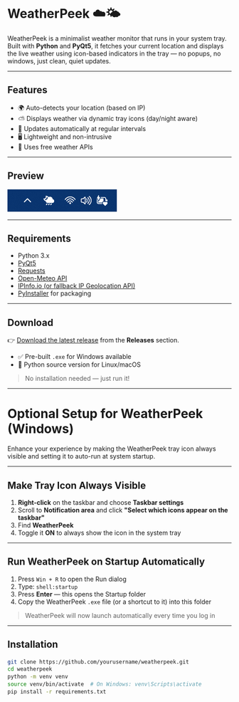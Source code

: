 # WeatherPeek ☁️🌤️

WeatherPeek is a minimalist weather monitor that runs in your system tray. Built with **Python** and **PyQt5**, it fetches your current location and displays the live weather using icon-based indicators in the tray — no popups, no windows, just clean, quiet updates.

---

## Features

- 🌍 Auto-detects your location (based on IP)
- ⛅ Displays weather via dynamic tray icons (day/night aware)
- 🔁 Updates automatically at regular intervals
- 🖥️ Lightweight and non-intrusive
- 📡 Uses free weather APIs

---

## Preview

![Tray Example](demo.gif)  

---

## Requirements

- Python 3.x
- [PyQt5](https://pypi.org/project/PyQt5/)
- [Requests](https://pypi.org/project/requests/)
- [Open-Meteo API](https://open-meteo.com/)
- [IPInfo.io (or fallback IP Geolocation API)](https://ipinfo.io/)
- [PyInstaller](https://www.pyinstaller.org/) for packaging

---


## Download

👉 [Download the latest release](https://github.com/mwahaj36/Weather-Peek/releases) from the **Releases** section.

- ✅ Pre-built `.exe` for Windows available
- 🧪 Python source version for Linux/macOS

> No installation needed — just run it!

---

# Optional Setup for WeatherPeek (Windows)

Enhance your experience by making the WeatherPeek tray icon always visible and setting it to auto-run at system startup.

---

## Make Tray Icon Always Visible

1. **Right-click** on the taskbar and choose **Taskbar settings**
2. Scroll to **Notification area** and click **"Select which icons appear on the taskbar"**
3. Find **WeatherPeek** 
4. Toggle it **ON** to always show the icon in the system tray

---

## Run WeatherPeek on Startup Automatically

1. Press `Win + R` to open the Run dialog
2. Type: `shell:startup`
3. Press **Enter** — this opens the Startup folder
4. Copy the WeatherPeek `.exe` file (or a shortcut to it) into this folder

> WeatherPeek will now launch automatically every time you log in

---


## Installation

```bash
git clone https://github.com/yourusername/weatherpeek.git
cd weatherpeek
python -m venv venv
source venv/bin/activate  # On Windows: venv\Scripts\activate
pip install -r requirements.txt


